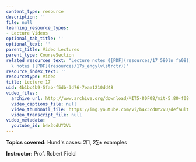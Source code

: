 ```yaml
---
content_type: resource
description: ''
file: null
learning_resource_types:
- Lecture Videos
optional_tab_title: ''
optional_text: ''
parent_title: Video Lectures
parent_type: CourseSection
related_resources_text: "Lecture notes ([PDF](resources/17_580ln_fa08))  \nSupplemental\
  \ notes ([PDF](resources/17s_engylvlstrctr))"
resource_index_text: ''
resourcetype: Video
title: Lecture 17
uid: 4b1bc4b9-5fab-f5db-3d76-7eae1210dd48
video_files:
  archive_url: http://www.archive.org/download/MIT5-80F08/mit-5.80-f08-lec17_300k.mp4
  video_captions_file: null
  video_thumbnail_file: https://img.youtube.com/vi/b4x3cdUY2VU/default.jpg
  video_transcript_file: null
video_metadata:
  youtube_id: b4x3cdUY2VU
---
```


**Topics covered:** Hund's cases: 2∏, 2∑± examples

**Instructor:** Prof. Robert Field